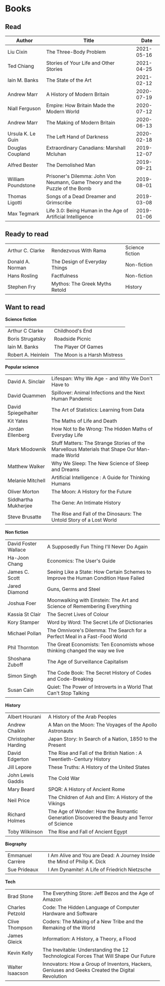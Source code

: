# Books

## Read

| Author             | Title                                                                        | Date       |
| ------------------ | ---------------------------------------------------------------------------- | ---------- |
| Liu Cixin          | The Three-Body Problem                                                       | 2021-05-16 |
| Ted Chiang         | Stories of Your Life and Other Stories                                       | 2021-04-25 |
| Iain M. Banks      | The State of the Art                                                         | 2021-02-12 |
| Andrew Marr        | A History of Modern Britain                                                  | 2020-07-19 |
| Niall Ferguson     | Empire: How Britain Made the Modern World                                    | 2020-07-12 |
| Andrew Marr        | The Making of Modern Britain                                                 | 2020-06-13 |
| Ursula K. Le Guin  | The Left Hand of Darkness                                                    | 2020-02-18 |
| Douglas Coupland   | Extraordinary Canadians: Marshall Mcluhan                                    | 2019-12-07 |
| Alfred Bester      | The Demolished Man                                                           | 2019-09-21 |
| William Poundstone | Prisoner's Dilemma: John Von Neumann, Game Theory and the Puzzle of the Bomb | 2019-08-01 |
| Thomas Ligotti     | Songs of a Dead Dreamer and Grimscribe                                       | 2019-03-08 |
| Max Tegmark        | Life 3.0: Being Human in the Age of Artificial Intelligence                  | 2019-01-06 |

## Ready to read

|                  |                                |                 |
| ---------------- | ------------------------------ | --------------- |
| Arthur C. Clarke | Rendezvous With Rama           | Science fiction |
| Donald A. Norman | The Design of Everyday Things  | Non-fiction     |
| Hans Rosling     | Factfulness                    | Non-fiction     |
| Stephen Fry      | Mythos: The Greek Myths Retold | History         |

## Want to read

**Science fiction**

|                    |                              |
| ------------------ | ---------------------------- |
| Arthur C Clarke    | Childhood's End              |
| Boris Strugatsky   | Roadside Picnic              |
| Iain M. Banks      | The Player Of Games          |
| Robert A. Heinlein | The Moon is a Harsh Mistress |

**Popular science**

|                      |                                                                                              |
| -------------------- | -------------------------------------------------------------------------------------------- |
| David A. Sinclair    | Lifespan: Why We Age - and Why We Don't Have to                                              |
| David Quammen        | Spillover: Animal Infections and the Next Human Pandemic                                     |
| David Spiegelhalter  | The Art of Statistics: Learning from Data                                                    |
| Kit Yates            | The Maths of Life and Death                                                                  |
| Jordan Ellenberg     | How Not to Be Wrong: The Hidden Maths of Everyday Life                                       |
| Mark Miodownik       | Stuff Matters: The Strange Stories of the Marvellous Materials that Shape Our Man-made World |
| Matthew Walker       | Why We Sleep: The New Science of Sleep and Dreams                                            |
| Melanie Mitchell     | Artificial Intelligence : A Guide for Thinking Humans                                        |
| Oliver Morton        | The Moon: A History for the Future                                                           |
| Siddhartha Mukherjee | The Gene: An Intimate History                                                                |
| Steve Brusatte       | The Rise and Fall of the Dinosaurs: The Untold Story of a Lost World                         |

**Non fiction**

|                      |                                                                                     |
| -------------------- | ----------------------------------------------------------------------------------- |
| David Foster Wallace | A Supposedly Fun Thing I'll Never Do Again                                          |
| Ha-Joon Chang        | Economics: The User's Guide                                                         |
| James C. Scott       | Seeing Like a State: How Certain Schemes to Improve the Human Condition Have Failed |
| Jared Diamond        | Guns, Germs and Steel                                                               |
| Joshua Foer          | Moonwalking with Einstein: The Art and Science of Remembering Everything            |
| Kassia St Clair      | The Secret Lives of Colour                                                          |
| Kory Stamper         | Word by Word: The Secret Life of Dictionaries                                       |
| Michael Pollan       | The Omnivore's Dilemma: The Search for a Perfect Meal in a Fast-Food World          |
| Phil Thornton        | The Great Economists: Ten Economists whose thinking changed the way we live         |
| Shoshana Zuboff      | The Age of Surveillance Capitalism                                                  |
| Simon Singh          | The Code Book: The Secret History of Codes and Code-Breaking                        |
| Susan Cain           | Quiet: The Power of Introverts in a World That Can't Stop Talking                   |

**History**

|                     |                                                                                            |
| ------------------- | ------------------------------------------------------------------------------------------ |
| Albert Hourani      | A History of the Arab Peoples                                                              |
| Andrew Chaikin      | A Man on the Moon: The Voyages of the Apollo Astronauts                                    |
| Christopher Harding | Japan Story: In Search of a Nation, 1850 to the Present                                    |
| David Edgerton      | The Rise and Fall of the British Nation : A Twentieth-Century History                      |
| Jill Lepore         | These Truths: A History of the United States                                               |
| John Lewis Gaddis   | The Cold War                                                                               |
| Mary Beard          | SPQR: A History of Ancient Rome                                                            |
| Neil Price          | The Children of Ash and Elm: A History of the Vikings                                      |
| Richard Holmes      | The Age of Wonder: How the Romantic Generation Discovered the Beauty and Terror of Science |
| Toby Wilkinson      | The Rise and Fall of Ancient Egypt                                                         |

**Biography**

|                  |                                                                          |
| ---------------- | ------------------------------------------------------------------------ |
| Emmanuel Carrère | I Am Alive and You are Dead: A Journey Inside the Mind of Philip K. Dick |
| Sue Prideaux     | I Am Dynamite!: A Life of Friedrich Nietzsche                            |

**Tech**

|                 |                                                                                                  |
| --------------- | ------------------------------------------------------------------------------------------------ |
| Brad Stone      | The Everything Store: Jeff Bezos and the Age of Amazon                                           |
| Charles Petzold | Code: The Hidden Language of Computer Hardware and Software                                      |
| Clive Thompson  | Coders: The Making of a New Tribe and the Remaking of the World                                  |
| James Gleick    | Information: A History, a Theory, a Flood                                                        |
| Kevin Kelly     | The Inevitable: Understanding the 12 Technological Forces That Will Shape Our Future             |
| Walter Isaacson | Innovators: How a Group of Inventors, Hackers, Geniuses and Geeks Created the Digital Revolution |
